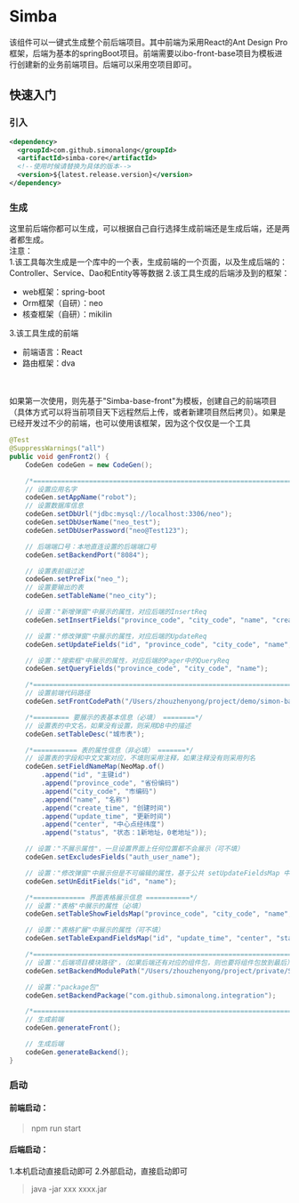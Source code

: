 # Simba
该组件可以一键式生成整个前后端项目。其中前端为采用React的Ant Design Pro框架，后端为基本的springBoot项目。前端需要以ibo-front-base项目为模板进行创建新的业务前端项目。后端可以采用空项目即可。

## 快速入门
### 引入
```xml
<dependency>
  <groupId>com.github.simonalong</groupId>
  <artifactId>simba-core</artifactId>
  <!--使用时候请替换为具体的版本-->
  <version>${latest.release.version}</version>
</dependency>
```

### 生成
这里前后端你都可以生成，可以根据自己自行选择生成前端还是生成后端，还是两者都生成。<br/>
注意：<br/>
1.该工具每次生成是一个库中的一个表，生成前端的一个页面，以及生成后端的：Controller、Service、Dao和Entity等等数据
2.该工具生成的后端涉及到的框架：
- web框架：spring-boot
- Orm框架（自研）：neo
- 核查框架（自研）：mikilin<br/>

3.该工具生成的前端<br/>
- 前端语言：React<br/>
- 路由框架：dva

<br/>
<br/>
如果第一次使用，则先基于"Simba-base-front"为模板，创建自己的前端项目（具体方式可以将当前项目天下远程然后上传，或者新建项目然后拷贝）。如果是已经开发过不少的前端，也可以使用该框架，因为这个仅仅是一个工具

<br/>

```java
@Test
@SuppressWarnings("all")
public void genFront2() {
    CodeGen codeGen = new CodeGen();

    /*============================================================================ 公共配置（必填） =======================*/
    // 设置应用名字
    codeGen.setAppName("robot");
    // 设置数据库信息
    codeGen.setDbUrl("jdbc:mysql://localhost:3306/neo");
    codeGen.setDbUserName("neo_test");
    codeGen.setDbUserPassword("neo@Test123");

    // 后端端口号：本地直连设置的后端端口号
    codeGen.setBackendPort("8084");

    // 设置表前缀过滤
    codeGen.setPreFix("neo_");
    // 设置要输出的表
    codeGen.setTableName("neo_city");

    // 设置："新增弹窗"中展示的属性，对应后端的InsertReq
    codeGen.setInsertFields("province_code", "city_code", "name", "create_time", "update_time", "center", "status");

    // 设置："修改弹窗"中展示的属性，对应后端的UpdateReq
    codeGen.setUpdateFields("id", "province_code", "city_code", "name", "create_time", "update_time", "center", "status");

    // 设置："搜索框"中展示的属性，对应后端的Pager中的QueryReq
    codeGen.setQueryFields("province_code", "city_code", "name");

    /*=============================================================================== 前端代码配置 =======================*/
    // 设置前端代码路径
    codeGen.setFrontCodePath("/Users/zhouzhenyong/project/demo/simon-base-front");

    /*========= 要展示的表基本信息（必填） ========*/
    // 设置表的中文名，如果没有设置，则采用DB中的描述
    codeGen.setTableDesc("城市表");

    /*=========== 表的属性信息（非必填） =======*/
    // 设置表的字段和中文文案对应，不填则采用注释，如果注释没有则采用列名
    codeGen.setFieldNameMap(NeoMap.of()
        .append("id", "主键id")
        .append("province_code", "省份编码")
        .append("city_code", "市编码")
        .append("name", "名称")
        .append("create_time", "创建时间")
        .append("update_time", "更新时间")
        .append("center", "中心点经纬度")
        .append("status", "状态：1新地址，0老地址"));

    // 设置："不展示属性"，一旦设置界面上任何位置都不会展示（可不填）
    codeGen.setExcludesFields("auth_user_name");

    // 设置："修改弹窗"中展示但是不可编辑的属性，基于公共 setUpdateFieldsMap 中展示的属性进行禁用
    codeGen.setUnEditFields("id", "name");

    /*============= 界面表格展示信息 ===========*/
    // 设置："表格"中展示的属性（必填）
    codeGen.setTableShowFieldsMap("province_code", "city_code", "name", "create_time");

    // 设置："表格扩展"中展示的属性（可不填）
    codeGen.setTableExpandFieldsMap("id", "update_time", "center", "status");

    /*============================================================================== 后端代码生成器（非必填） ===================*/
    // 设置："后端项目模块路径"，（如果后端还有对应的组件包，则也要将组件包放到最后）
    codeGen.setBackendModulePath("/Users/zhouzhenyong/project/private/Simba/simba-integration");

    // 设置："package包"
    codeGen.setBackendPackage("com.github.simonalong.integration");

    /*============================================================================== 生成代码 ================================*/
    // 生成前端
    codeGen.generateFront();

    // 生成后端
    codeGen.generateBackend();
}
```

### 启动
#### 前端启动：
> npm run start

#### 后端启动：
1.本机启动直接启动即可
2.外部启动，直接启动即可
> java -jar xxx xxxx.jar
